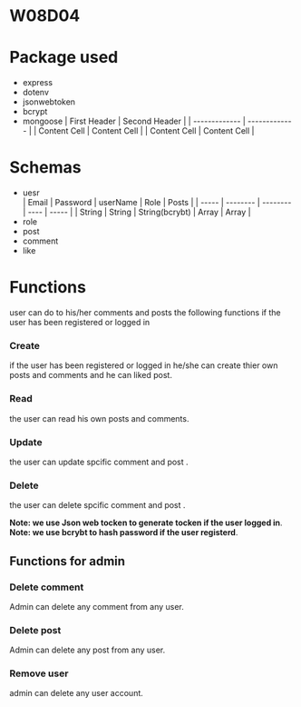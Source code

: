 # W08D04
# Package used 
- express
- dotenv
- jsonwebtoken 
- bcrypt
- mongoose
| First Header  | Second Header |
| ------------- | ------------- |
| Content Cell  | Content Cell  |
| Content Cell  | Content Cell  |
# Schemas
- uesr <br />
| Email | Password | userName | Role | Posts |
| ----- | -------- | -------- | ---- | ----- | 
| String | String | String\(bcrybt\) | Array | Array |
- role
- post
- comment
- like
# Functions
user can do to his/her comments and posts the following functions
if the user has been registered or logged in  
### Create 
if the user has been registered or logged in he/she  can create thier own posts and comments and he can liked post.
### Read 
the user can read his own posts and comments.
### Update 
the user can update spcific comment and post .
### Delete 
the user can delete spcific comment and post .

**Note: we use Json web tocken to generate tocken if the user logged in**.<br />
**Note: we use bcrybt to hash password if the user registerd**.

## Functions for admin
### Delete comment
Admin can delete any comment from any user.
### Delete post
Admin can delete any post from any user.
### Remove user
admin can delete any user account.
